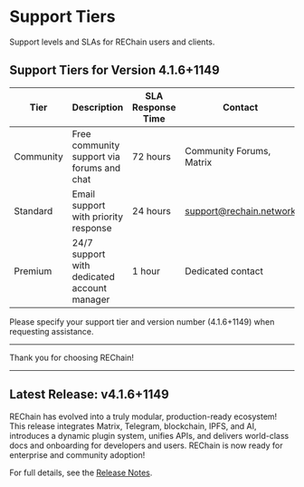 # Support Tiers

Support levels and SLAs for REChain users and clients.

## Support Tiers for Version 4.1.6+1149

| Tier         | Description                                  | SLA Response Time | Contact                  |
|--------------|----------------------------------------------|-------------------|--------------------------|
| Community    | Free community support via forums and chat  | 72 hours          | Community Forums, Matrix |
| Standard     | Email support with priority response         | 24 hours          | support@rechain.network  |
| Premium      | 24/7 support with dedicated account manager  | 1 hour            | Dedicated contact        |

Please specify your support tier and version number (4.1.6+1149) when requesting assistance.

---

Thank you for choosing REChain!

---

## Latest Release: v4.1.6+1149

REChain has evolved into a truly modular, production-ready ecosystem! This release integrates Matrix, Telegram, blockchain, IPFS, and AI, introduces a dynamic plugin system, unifies APIs, and delivers world-class docs and onboarding for developers and users. REChain is now ready for enterprise and community adoption!

For full details, see the [Release Notes](RELEASE_NOTES.md).
